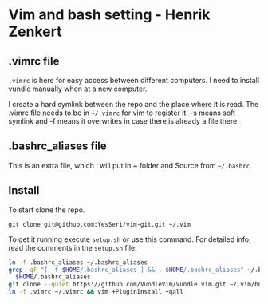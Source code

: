 # Vim and bash setting - Henrik Zenkert

## .vimrc file
`.vimrc` is here for easy access between different computers. I need to install vundle manually when at a new computer. 

I create a hard symlink between the repo and the place where it is read. The .vimrc file needs to be in `~/.vimrc` for vim to register it. -s means soft symlink and -f means it overwrites in case there is already a file there. 

## .bashrc_aliases file

This is an extra file, which I will put in ~ folder and Source from `~/.bashrc`

## Install

To start clone the repo.
```
git clone git@github.com:YesSeri/vim-git.git ~/.vim
```

To get it running execute `setup.sh` or use this command. For detailed info, read the comments in the `setup.sh` file.

```bash
ln -f .bashrc_aliases ~/.bashrc_aliases                                                                                                                                                                                                                      
grep -qF "[ -f $HOME/.bashrc_aliases ] && . $HOME/.bashrc_aliases" ~/.bashrc || echo "[ -f $HOME/.bashrc_aliases ] && . $HOME/.bashrc_aliases" >> ~/.bashrc                                                                                                  
. $HOME/.bashrc_aliases                                                                                                                                                                                                                                      
git clone --quiet https://github.com/VundleVim/Vundle.vim.git ~/.vim/bundle/Vundle.vim &> /dev/null                                                                                                                                                          
ln -f .vimrc ~/.vimrc && vim +PluginInstall +qall
```

